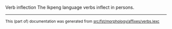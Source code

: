 Verb inflection
The Ikpeng language verbs inflect in persons.

* * *

<small>This (part of) documentation was generated from [src/fst/morphology/affixes/verbs.lexc](https://github.com/giellalt/lang-txi/blob/main/src/fst/morphology/affixes/verbs.lexc)</small>
